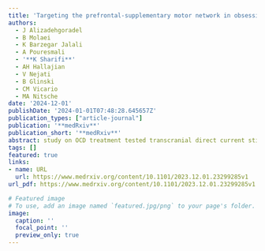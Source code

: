 ```yaml
---
title: 'Targeting the prefrontal-supplementary motor network in obsessive-compulsive disorder with intensified electrical stimulation in two dosages: A randomized, controlled trial'
authors:
  - J Alizadehgoradel
  - B Molaei
  - K Barzegar Jalali
  - A Pouresmali
  - '**K Sharifi**'
  - AH Hallajian
  - V Nejati
  - B Glinski
  - CM Vicario
  - MA Nitsche
date: '2024-12-01'
publishDate: '2024-01-01T07:48:28.645657Z'
publication_types: ["article-journal"]
publication: '**medRxiv**'
publication_short: '**medRxiv**'
abstract: study on OCD treatment tested transcranial direct current stimulation (tDCS) on 39 patients, comparing sham, 1-mA, and 2-mA intensities. The 2-mA stimulation significantly improved OCD symptoms, anxiety, depression, and cognitive functions, while 1-mA showed milder benefits. The study suggests intensified tDCS, especially at 2-mA, as a promising approach for OCD therapy.
tags: []
featured: true
links:
- name: URL
  url: https://www.medrxiv.org/content/10.1101/2023.12.01.23299285v1
url_pdf: https://www.medrxiv.org/content/10.1101/2023.12.01.23299285v1.full.pdf

# Featured image
# To use, add an image named `featured.jpg/png` to your page's folder. 
image:
  caption: ''
  focal_point: ''
  preview_only: true
---
```

